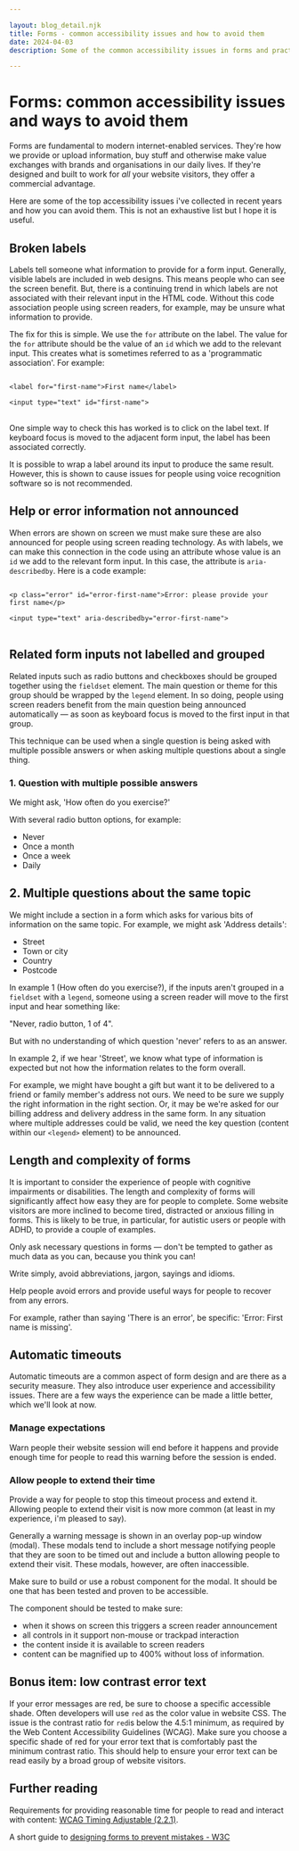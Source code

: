 ```yaml
---

layout: blog_detail.njk
title: Forms - common accessibility issues and how to avoid them
date: 2024-04-03
description: Some of the common accessibility issues in forms and practical ways to avoid them

---
```


# Forms: common accessibility issues and ways to avoid them

Forms are fundamental to modern internet-enabled services. They're how we provide or upload information, buy stuff and otherwise make value exchanges with brands and organisations in our daily lives. If they're designed and built to work for _all_ your website visitors, they offer a commercial advantage.  

Here are some of the top accessibility issues i've collected in recent years and how you can avoid them. This is not an exhaustive list but I hope it is useful. 

## Broken labels 

Labels tell someone what information to provide for a form input. Generally, visible labels are included in web designs. This means people who can see the screen benefit. But, there is a continuing trend in which labels are not associated with their relevant input in the HTML code. Without this code association people using screen readers, for example, may be unsure what information to provide. 

The fix for this is simple. We use the <code>for</code> attribute on the label. The value for the <code>for</code> attribute should be the value of an <code>id</code> which we add to the relevant input. This creates what is sometimes referred to as a 'programmatic association'. For example:


<pre>
<code>
&lt;label for="first-name"&gt;First name&lt;/label&gt; </br>
&lt;input type="text" id="first-name"&gt;
</code>
</pre>


One simple way to check this has worked is to click on the label text. If keyboard focus is moved to the adjacent form input, the label has been associated correctly. 

It is possible to wrap a label around its input to produce the same result. However, this is shown to cause issues for people using voice recognition software so is not recommended. 

## Help or error information not announced

When errors are shown on screen we must make sure these are also announced for people using screen reading technology. As with labels, we can make this connection in the code using an attribute whose value is an <code>id</code> we add to the relevant form input. In this case, the attribute is <code>aria-describedby</code>. Here is a code example: 

<pre>
<code>
&lt;p class="error" id="error-first-name"&gt;Error: please provide your first name&lt;/p&gt; </br>
&lt;input type="text" aria-describedby="error-first-name"&gt;
</code>
</pre>

## Related form inputs not labelled and grouped
Related inputs such as radio buttons and checkboxes should be grouped together using the <code>fieldset</code> element. The main question or theme for this group should be wrapped by the <code>legend</code> element. In so doing, people using screen readers benefit from the main question being announced automatically &mdash; as soon as keyboard focus is moved to the first input in that group. 

This technique can be used when a single question is being asked with multiple possible answers or when asking multiple questions about a single thing. 

### 1. Question with multiple possible answers

We might ask, 'How often do you exercise?'

With several radio button options, for example:

- Never
- Once a month
- Once a week
- Daily

## 2. Multiple questions about the same topic

We might include a section in a form which asks for various bits of information on the same topic. For example, we might ask 'Address details':

- Street
- Town or city
- Country
- Postcode

In example 1 (How often do you exercise?), if the inputs aren't grouped in a <code>fieldset</code> with a <code>legend</code>, someone using a screen reader will move to the first input and hear something like:

"Never, radio button, 1 of 4". 

But with no understanding of which question 'never' refers to as an answer.  

In example 2, if we hear 'Street', we know what type of information is expected but not how the information relates to the form overall. 

For example, we might have bought a gift but want it to be delivered to a friend or family member's address not ours. We need to be sure we supply the right information in the right section. Or, it may be we're asked for our billing address and delivery address in the same form. In any situation where multiple addresses could be valid, we need the key question (content within our <code>&lt;legend&gt;</code> element) to be announced. 

## Length and complexity of forms

It is important to consider the experience of people with cognitive impairments or disabilities. The length and complexity of forms will significantly affect how easy they are for people to complete. Some website visitors are more inclined to become tired, distracted or anxious filling in forms. This is likely to be true, in particular, for autistic users or people with ADHD, to provide a couple of examples.   

Only ask necessary questions in forms &mdash; don't be tempted to gather as much data as you can, because you think you can! 

Write simply, avoid abbreviations, jargon, sayings and idioms. 

Help people avoid errors and provide useful ways for people to recover from any errors. 

For example, rather than saying 'There is an error', be specific: 'Error: First name is missing'. 

## Automatic timeouts

Automatic timeouts are a common aspect of form design and are there as a security measure. They also introduce user experience and accessibility issues. There are a few ways the experience can be made a little better, which we'll look at now. 

### Manage expectations

Warn people their website session will end before it happens and provide enough time for people to read this warning before the session is ended. 

### Allow people to extend their time

Provide a way for people to stop this timeout process and extend it. Allowing people to extend their visit is now more common (at least in my experience, i'm pleased to say). 

Generally a warning message is shown in an overlay pop-up window (modal). These modals tend to include a short message notifying people that they are soon to be timed out and include a button allowing people to extend their visit. These modals, however, are often inaccessible.

Make sure to build or use a robust component for the modal. It should be one that has been tested and proven to be accessible. 

The component should be tested to make sure: 
- when it shows on screen this triggers a screen reader announcement
- all controls in it support non-mouse or trackpad interaction
- the content inside it is available to screen readers
- content can be magnified up to 400% without loss of information.

## Bonus item: low contrast error text

If your error messages are red, be sure to choose a specific accessible shade. Often developers will use <code>red</code> as the color value in website CSS. The issue is the contrast ratio for <code>red</code>is below the 4.5:1 minimum, as required by the Web Content Accessibility Guidelines (WCAG). Make sure you choose a specific shade of red for your error text that is comfortably past the minimum contrast ratio. This should help to ensure your error text can be read easily by a broad group of website visitors. 

## Further reading

Requirements for providing reasonable time for people to read and interact with content: <a href="https://www.w3.org/WAI/WCAG21/Understanding/timing-adjustable.html">WCAG Timing Adjustable (2.2.1)</a>.

A short guide to <a href="https://www.w3.org/WAI/WCAG2/supplemental/patterns/o4p04-supportive-forms/">designing forms to prevent mistakes - W3C</a>     
